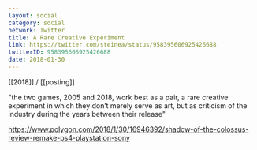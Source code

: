 ```yaml
---
layout: social
category: social
network: Twitter
title: A Rare Creative Experiment
link: https://twitter.com/steinea/status/958395606925426688
twitterID: 958395606925426688
date: 2018-01-30
---
```


[[2018]] / [[posting]]

"the two games, 2005 and 2018, work best as a pair, a rare creative experiment in which they don’t merely serve as art, but as criticism of the industry during the years between their release"

<https://www.polygon.com/2018/1/30/16946392/shadow-of-the-colossus-review-remake-ps4-playstation-sony>
